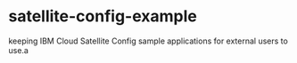 # satellite-config-example
keeping IBM Cloud Satellite Config sample applications for external users to use.a
